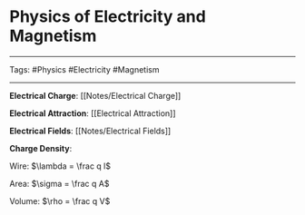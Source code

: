 # Physics of Electricity and Magnetism

---

Tags: #Physics #Electricity #Magnetism

---

**Electrical Charge**:
[[Notes/Electrical Charge]]

**Electrical Attraction**:
[[Electrical Attraction]]

**Electrical Fields**:
[[Notes/Electrical Fields]]

**Charge Density**:

Wire:
$\lambda = \frac q l$

Area:
$\sigma = \frac q A$

Volume:
$\rho = \frac q V$